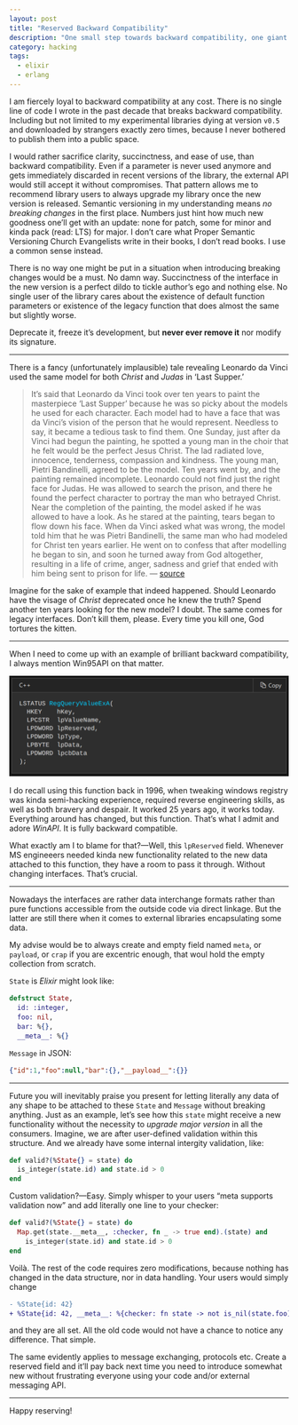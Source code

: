 ```yaml
---
layout: post
title: "Reserved Backward Compatibility"
description: "One small step towards backward compatibility, one giant leap for mankind"
category: hacking
tags:
  - elixir
  - erlang
---
```


I am fiercely loyal to backward compatibility at any cost. There is no single line of code I wrote in the past decade that breaks backward compatibility. Including but not limited to my experimental libraries dying at version `v0.5` and downloaded by strangers exactly zero times, because I never bothered to publish them into a public space.

I would rather sacrifice clarity, succinctness, and ease of use, than backward compatibility. Even if a parameter is never used anymore and gets immediately discarded in recent versions of the library, the external API would still accept it without compromises. That pattern allows me to recommend library users to always upgrade my library once the new version is released. Semantic versioning in my understanding means _no breaking changes_ in the first place. Numbers just hint how much new goodness one’ll get with an update: none for patch, some for minor and kinda pack (read: LTS) for major. I don’t care what Proper Semantic Versioning Church Evangelists write in their books, I don’t read books. I use a common sense instead.

There is no way one might be put in a situation when introducing breaking changes would be a must. No damn way. Succinctness of the interface in the new version is a perfect dildo to tickle author’s ego and nothing else. No single user of the library cares about the existence of default function parameters or existence of the legacy function that does almost the same but slightly worse.

Deprecate it, freeze it’s development, but **never ever remove it** nor modify its signature.

---

There is a fancy (unfortunately implausible) tale revealing Leonardo da Vinci used the same model for both _Christ_ and _Judas_ in ‘Last Supper.’

> It’s said that Leonardo da Vinci took over ten years to paint the masterpiece ‘Last Supper’ because he was so picky about the models he used for each character. Each model had to have a face that was da Vinci’s vision of the person that he would represent. Needless to say, it became a tedious task to find them. One Sunday, just after da Vinci had begun the painting, he spotted a young man in the choir that he felt would be the perfect Jesus Christ. The lad radiated love, innocence, tenderness, compassion and kindness. The young man, Pietri Bandinelli, agreed to be the model.
> Ten years went by, and the painting remained incomplete. Leonardo could not find just the right face for Judas. He was allowed to search the prison, and there he found the perfect character to portray the man who betrayed Christ. Near the completion of the painting, the model asked if he was allowed to have a look. As he stared at the painting, tears began to flow down his face. When da Vinci asked what was wrong, the model told him that he was Pietri Bandinelli, the same man who had modeled for Christ ten years earlier. He went on to confess that after modelling he began to sin, and soon he turned away from God altogether, resulting in a life of crime, anger, sadness and grief that ended with him being sent to prison for life.
> — [source](https://www.northernstar-online.com/true-or-false-da-vinci-last-supper/)

Imagine for the sake of example that indeed happened. Should Leonardo have the visage of _Christ_ deprecated once he knew the truth? Spend another ten years looking for the new model? I doubt. The same comes for legacy interfaces. Don’t kill them, please. Every time you kill one, God tortures the kitten.

---

When I need to come up with an example of brilliant backward compatibility, I always mention Win95API on that matter.

![RegQueryValueExA](/img/RegQueryValueExA.png)

I do recall using this function back in 1996, when tweaking windows registry was kinda semi-hacking experience, required reverse engineering skills, as well as both bravery and despair. It worked 25 years ago, it works today. Everything around has changed, but this function. That’s what I admit and adore _WinAPI_. It is fully backward compatible.

What exactly am I to blame for that?—Well, this `lpReserved` field. Whenever MS engineeers needed kinda new functionality related to the new data attached to this function, they have a room to pass it through. Without changing interfaces. That’s crucial.

---

Nowadays the interfaces are rather data interchange formats rather than pure functions accessible from the outside code via direct linkage. But the latter are still there when it comes to external libraries encapsulating some data.

My advise would be to always create and empty field named `meta`, or `payload`, or `crap` if you are excentric enough, that woul hold the empty collection from scratch.

`State` is _Elixir_ might look like:

```elixir
defstruct State,
  id: :integer,
  foo: nil,
  bar: %{},
  __meta__: %{}
```

`Message` in JSON:

```json
{"id":1,"foo":null,"bar":{},"__payload__":{}}
```

---

Future you will inevitably praise you present for letting literally any data of any shape to be attached to these `State` and `Message` without breaking anything. Just as an example, let’s see how this `state` might receive a new functionality without the necessity to _upgrade major version_ in all the consumers. Imagine, we are after user-defined validation within this structure. And we already have some internal intergity validation, like:

```elixir
def valid?(%State{} = state) do
  is_integer(state.id) and state.id > 0
end
```

Custom validation?—Easy. Simply whisper to your users “meta supports validation now” and add literally one line to your checker:

```elixir
def valid?(%State{} = state) do
  Map.get(state.__meta__, :checker, fn _ -> true end).(state) and
    is_integer(state.id) and state.id > 0
end
```

Voilà. The rest of the code requires zero modifications, because nothing has changed in the data structure, nor in data handling. Your users would simply change

```diff
- %State{id: 42}
+ %State{id: 42, __meta__: %{checker: fn state -> not is_nil(state.foo) end}}
```

and they are all set. All the old code would not have a chance to notice any difference. That simple.

The same evidently applies to message exchanging, protocols etc. Create a reserved field and it’ll pay back next time you need to introduce somewhat new without frustrating everyone using your code and/or external messaging API.

---

Happy reserving!

